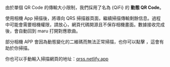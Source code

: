 <div flex="~ col gap-4" mt2 p2 text-sm>

由於單個 QR Code 的傳輸大小限制，我們採用了名為 {QiFi} 的 <b>動態 QR Code</b>。

使用相機 App 掃描後，將導向 QRS 掃描器頁面，繼續掃描傳輸剩餘信息。過程中可能會需要相機權限，請放心，網頁代碼開源且不保存相機畫面。數據接收完成後，會自動回到 maru 打開對應歌曲。

部分相機 APP 會因為動態變化的二維碼而無法正常掃描，也你可以點擊 <span rounded bg-gray:20 p1><span i-uil-pause-circle inline-block align-middle /> <I18nT keypath="share.qifi.pausePlayback" /></span>，這會有助於你掃描。

你也可以手動輸入掃描網頁的地址：<a href="https://qrss.netlify.app" text-blue underline>qrss.netlify.app</a>

</div>
